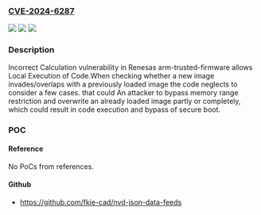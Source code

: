 ### [CVE-2024-6287](https://cve.mitre.org/cgi-bin/cvename.cgi?name=CVE-2024-6287)
![](https://img.shields.io/static/v1?label=Product&message=rcar_gen3_v2.5&color=blue)
![](https://img.shields.io/static/v1?label=Version&message=n%2Fa&color=blue)
![](https://img.shields.io/static/v1?label=Vulnerability&message=CWE-682%20Incorrect%20Calculation&color=brighgreen)

### Description

Incorrect Calculation vulnerability in Renesas arm-trusted-firmware allows Local Execution of Code.When checking whether a new image invades/overlaps with a previously loaded image the code neglects to consider a few cases. that could An attacker to bypass memory range restriction and overwrite an already loaded image partly or completely, which could result in code execution and bypass of secure boot.

### POC

#### Reference
No PoCs from references.

#### Github
- https://github.com/fkie-cad/nvd-json-data-feeds

